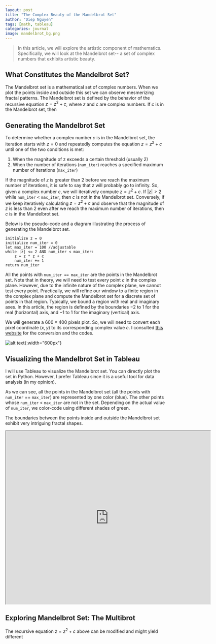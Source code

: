 ```yaml
---
layout: post
title: "The Complex Beauty of the Mandelbrot Set"
author: "Diep Nguyen"
tags: [math, tableau]
categories: journal
image: mandelbrot_bg.png
---
```

> In this article, we will explore the artistic component of mathematics. Specifically, we will look at the Mandelbrot set-- a set of complex numbers that exhibits artistic beauty.

 
## What Constitutes the Mandelbrot Set?

The Mandelbrot set is a mathematical set of complex numbers. When we plot the points inside and outside this set we can observe mesmerizing fractal patterns. The Mandelbrot set is defined by the behavior of the recursive equation $z = z^2 + c$, where $z$ and $c$ are complex numbers. If $c$ is in the Mandelbrot set, then 

## Generating the Mandelbrot Set
To determine whether a complex number $c$ is in the Mandelbrot set, the iteration starts with $z = 0$ and repeatedly computes the equation $z = z^2 + c$ until one of the two conditions is met:

1. When the magnitude of z exceeds a certain threshold (usually 2)
2. When the number of iterations (`num_iter`) reaches a specified maximum number of iterations (`max_iter`)

If the magnitude of $z$ is greater than $2$ before we reach the maximum number of iterations, it is safe to say that $z$ will probably go to infinity. So, given a complex number $c$, we will iteratively compute $z = z^2 + c$. If $\lvert z \rvert > 2$ while `num_iter` $<$ `max_iter`, then $c$ is not in the Mandelbrot set. Conversely, if we keep iteratively calculating  $z = z^2 + c$ and observe that the magnitude of $z$ is less than $2$ even after we reach the maximum number of iterations, then $c$ is in the Mandelbrot set. 

Below is the pseudo-code and a diagram illustrating the process of generating the Mandelbrot set.

```
initialize z = 0
initialize num_iter = 0
let max_iter = 100 //adjustable
while |z| <= 2 AND num_iter < max_iter:
	z = z * z + c
	num_iter += 1
return num_iter
```

All the points with `num_iter == max_iter` are the points in the Mandelbrot set. Note that in theory, we will need to test every point $c$ in the complex plane. However, due to the infinite nature of the complex plane, we cannot test every point. Practically, we will refine our window to a finite region in the complex plane and compute the Mandelbrot set for a discrete set of points in that region. Typically, we bound a region with real and imaginary axes. In this article, the region is defined by the boundaries $-2$ to $1$ for the real (horizontal) axis, and $-1$ to $1$ for the imaginary (vertical) axis.

We will generate a $600 \times 400$ pixels plot. So, we will need to convert each pixel coordinate $(x,y)$ to its corresponding complex value $c$. I consulted [this website](https://www.codingame.com/playgrounds/2358/how-to-plot-the-mandelbrot-set/mandelbrot-set) for the conversion and the codes. 

![alt text](https://github.com/dnnguyen99/dnnguyen99.github.io/blob/gh-pages/assets/img/mandelbrot.png?raw=true){:width="600px"}
## Visualizing the Mandelbrot Set in Tableau

I will use Tableau to visualize the Mandelbrot set. You can directly plot the set in Python. However, I prefer Tableau since it is a useful tool for data analysis (in my opinion).
 
As we can see, all the points in the Mandelbrot set (all the points with `num_iter` == `max_iter`) are represented by one color (blue). The other points whose `num_iter` $<$ `max_iter` are not in the set. Depending on the actual value of `num_iter`, we color-code using different shades of green. 

The boundaries between the points inside and outside the Mandelbrot set exhibit very intriguing fractal shapes. 

<iframe src="https://public.tableau.com/views/MandelbrotSet_16889171113990/Sheet1?:showVizHome=no&:embed=true"
 width="645" height="545"></iframe>

## Exploring Mandelbrot Set: The Multibrot
The recursive equation $z = z^2 + c$ above can be modified and might yield different 
